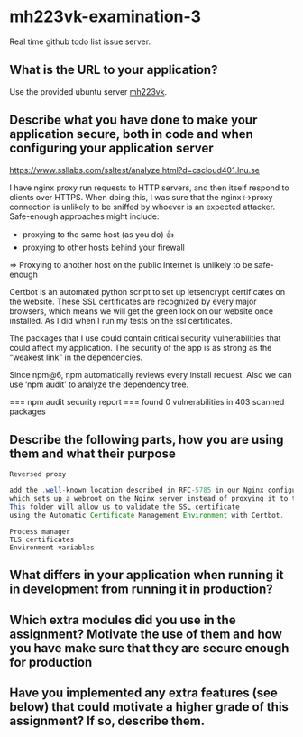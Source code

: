 # mh223vk-examination-3
Real time github todo list issue server.

## What is the URL to your application?
Use the provided ubuntu server [mh223vk](https://cscloud401.lnu.se/).
## Describe what you have done to make your application secure, both in code and when configuring your application server
https://www.ssllabs.com/ssltest/analyze.html?d=cscloud401.lnu.se

I have nginx proxy run requests to HTTP servers, and then itself respond to clients over HTTPS. When doing this, I was sure that the nginx<->proxy connection is unlikely to be sniffed by whoever is an expected attacker. Safe-enough approaches might include: 
 - proxying to the same host (as you do) :+1:
 - proxying to other hosts behind your firewall

 => Proxying to another host on the public Internet is unlikely to be safe-enough

Certbot is an automated python script to set up letsencrypt certificates on the website. These SSL certificates are recognized by every major browsers, which means we will get the green lock on our website once installed. As I did when I run my tests on the ssl certificates. 

The packages that I use could contain critical security vulnerabilities that could affect my application. The security of the app is as strong as the “weakest link” in the dependencies.

Since npm@6, npm automatically reviews every install request. Also we can use ‘npm audit’ to analyze the dependency tree.
   
   === npm audit security report ===
       found 0 vulnerabilities
       in 403 scanned packages

## Describe the following parts, how you are using them and what their purpose
    Reversed proxy 
```` Java
add the .well-known location described in RFC-5785 in our Nginx configuration 
which sets up a webroot on the Nginx server instead of proxying it to the backend server.
This folder will allow us to validate the SSL certificate 
using the Automatic Certificate Management Environment with Certbot.
````
    Process manager
    TLS certificates
    Environment variables
## What differs in your application when running it in development from running it in production?



## Which extra modules did you use in the assignment? Motivate the use of them and how you have make sure that they are secure enough for production

## Have you implemented any extra features (see below) that could motivate a higher grade of this assignment? If so, describe them.

